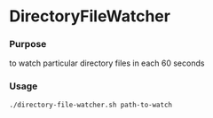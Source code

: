 # DirectoryFileWatcher

### Purpose
to watch particular directory files in each 60 seconds

### Usage
`./directory-file-watcher.sh path-to-watch`
